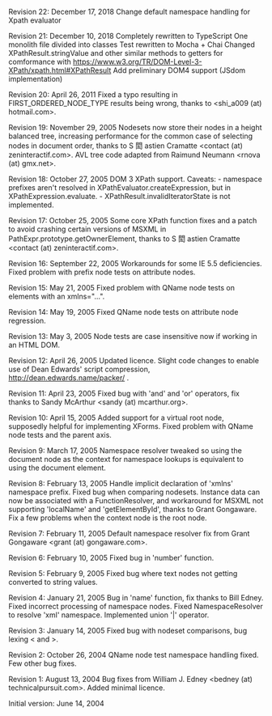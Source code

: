 Revision 22: December 17, 2018
Change default namespace handling for Xpath evaluator

Revision 21: December 10, 2018
Completely rewritten to TypeScript
One monolith file divided into classes
Test rewritten to Mocha + Chai
Changed XPathResult.stringValue and other similar methods to getters for comformance with https://www.w3.org/TR/DOM-Level-3-XPath/xpath.html#XPathResult
Add preliminary DOM4 support (JSdom implementation)

Revision 20: April 26, 2011
Fixed a typo resulting in FIRST_ORDERED_NODE_TYPE results being wrong,
thanks to <shi_a009 (at) hotmail.com>.

Revision 19: November 29, 2005
Nodesets now store their nodes in a height balanced tree, increasing
performance for the common case of selecting nodes in document order,
thanks to S 閎 astien Cramatte <contact (at) zeninteractif.com>.
AVL tree code adapted from Raimund Neumann <rnova (at) gmx.net>.

Revision 18: October 27, 2005
DOM 3 XPath support. Caveats: - namespace prefixes aren't resolved in XPathEvaluator.createExpression,
but in XPathExpression.evaluate. - XPathResult.invalidIteratorState is not implemented.

Revision 17: October 25, 2005
Some core XPath function fixes and a patch to avoid crashing certain
versions of MSXML in PathExpr.prototype.getOwnerElement, thanks to
S 閎 astien Cramatte <contact (at) zeninteractif.com>.

Revision 16: September 22, 2005
Workarounds for some IE 5.5 deficiencies.
Fixed problem with prefix node tests on attribute nodes.

Revision 15: May 21, 2005
Fixed problem with QName node tests on elements with an xmlns="...".

Revision 14: May 19, 2005
Fixed QName node tests on attribute node regression.

Revision 13: May 3, 2005
Node tests are case insensitive now if working in an HTML DOM.

Revision 12: April 26, 2005
Updated licence. Slight code changes to enable use of Dean
Edwards' script compression, http://dean.edwards.name/packer/ .

Revision 11: April 23, 2005
Fixed bug with 'and' and 'or' operators, fix thanks to
Sandy McArthur <sandy (at) mcarthur.org>.

Revision 10: April 15, 2005
Added support for a virtual root node, supposedly helpful for
implementing XForms. Fixed problem with QName node tests and
the parent axis.

Revision 9: March 17, 2005
Namespace resolver tweaked so using the document node as the context
for namespace lookups is equivalent to using the document element.

Revision 8: February 13, 2005
Handle implicit declaration of 'xmlns' namespace prefix.
Fixed bug when comparing nodesets.
Instance data can now be associated with a FunctionResolver, and
workaround for MSXML not supporting 'localName' and 'getElementById',
thanks to Grant Gongaware.
Fix a few problems when the context node is the root node.

Revision 7: February 11, 2005
Default namespace resolver fix from Grant Gongaware
<grant (at) gongaware.com>.

Revision 6: February 10, 2005
Fixed bug in 'number' function.

Revision 5: February 9, 2005
Fixed bug where text nodes not getting converted to string values.

Revision 4: January 21, 2005
Bug in 'name' function, fix thanks to Bill Edney.
Fixed incorrect processing of namespace nodes.
Fixed NamespaceResolver to resolve 'xml' namespace.
Implemented union '|' operator.

Revision 3: January 14, 2005
Fixed bug with nodeset comparisons, bug lexing < and >.

Revision 2: October 26, 2004
QName node test namespace handling fixed. Few other bug fixes.

Revision 1: August 13, 2004
Bug fixes from William J. Edney <bedney (at) technicalpursuit.com>.
Added minimal licence.

Initial version: June 14, 2004
